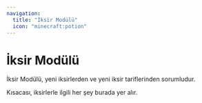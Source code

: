 ```yaml
---
navigation:
  title: "İksir Modülü"
  icon: "minecraft:potion"
---
```


# İksir Modülü

İksir Modülü, yeni iksirlerden ve yeni iksir tariflerinden sorumludur.

Kısacası, iksirlerle ilgili her şey burada yer alır.

<SubPages />